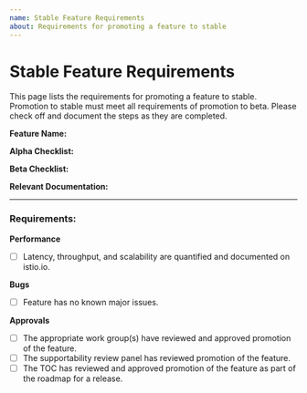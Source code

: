 ```yaml
---
name: Stable Feature Requirements
about: Requirements for promoting a feature to stable
---
```


# Stable Feature Requirements

This page lists the requirements for promoting a feature to stable. Promotion to stable must meet all requirements of promotion to beta. Please check off and document the steps as they are completed.

**Feature Name:** 

**Alpha Checklist:**

**Beta Checklist:**

**Relevant Documentation:**

--- 

### Requirements: 

**Performance**

- [ ] Latency, throughput, and scalability are quantified and documented on
	istio.io. 

**Bugs**

- [ ] Feature has no known major issues. 

**Approvals**

- [ ] The appropriate work group(s) have reviewed and approved promotion of the feature.
- [ ] The supportability review panel has reviewed promotion of the feature.  
- [ ] The TOC has reviewed and approved promotion of the feature as part of the
	roadmap for a release.

